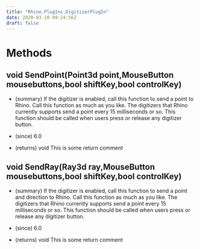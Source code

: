 ```yaml
---
title: "Rhino.PlugIns.DigitizerPlugIn"
date: 2020-03-10 09:24:56Z
draft: false
---
```


# Methods
## void SendPoint(Point3d point,MouseButton mousebuttons,bool shiftKey,bool controlKey)
- (summary) 
     If the digitizer is enabled, call this function to send a point to Rhino.
     Call this function as much as you like.  The digitizers that Rhino currently
     supports send a point every 15 milliseconds or so. This function should be
     called when users press or release any digitizer button.
     
- (since) 6.0
- (returns) void This is some return comment
## void SendRay(Ray3d ray,MouseButton mousebuttons,bool shiftKey,bool controlKey)
- (summary) 
     If the digitizer is enabled, call this function to send a point and direction to Rhino.
     Call this function as much as you like.  The digitizers that Rhino currently
     supports send a point every 15 milliseconds or so. This function should be
     called when users press or release any digitizer button.
     
- (since) 6.0
- (returns) void This is some return comment
